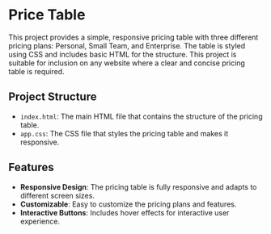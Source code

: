 # Price Table

This project provides a simple, responsive pricing table with three different pricing plans: Personal, Small Team, and Enterprise. The table is styled using CSS and includes basic HTML for the structure. This project is suitable for inclusion on any website where a clear and concise pricing table is required.

## Project Structure
- `index.html`: The main HTML file that contains the structure of the pricing table.
- `app.css`: The CSS file that styles the pricing table and makes it responsive.

## Features

- **Responsive Design**: The pricing table is fully responsive and adapts to different screen sizes.
- **Customizable**: Easy to customize the pricing plans and features.
- **Interactive Buttons**: Includes hover effects for interactive user experience.
